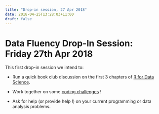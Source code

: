 ```yaml
---
title: "Drop-in session, 27 Apr 2018"
date: 2018-04-25T13:28:03+11:00
draft: false
---
```



# Data Fluency Drop-In Session: Friday 27th Apr 2018

This first drop-in session we intend to:

* Run a quick book club discussion on the first 3 chapters of [R for Data Science](http://r4ds.had.co.nz/).

* Work together on some [coding challenges](../20180427_challenges) !

* Ask for help (or provide help !) on your current programming or data analysis problems.
